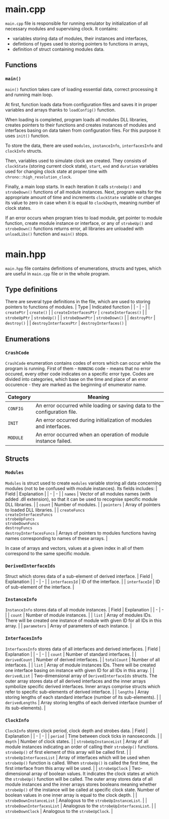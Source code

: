 # main.cpp

`main.cpp` file is responsible for running emulator by initialization of all necessary modules and supervising clock. It contains:
- variables storing data of modules, their instances and interfaces,
- defintions of types used to storing pointers to functions in arrays,
- definition of struct containing modules data.


## Functions

### `main()`
`main()` function takes care of loading essential data, correct processing it and running main loop.

At first, function loads data from configuration files and saves it in proper variables and arrays thanks to `loadConfig()` function.

When loading is completed, program loads all modules DLL libraries, creates pointers to their functions and creates instances of modules and interfaces basing on data taken from configuration files. For this purpose it uses `init()` function.

To store the data, there are used `modules`, `instanceInfo`, `interfacesInfo` and `clockInfo` structs.

Then, variables used to simulate clock are created. They consists of `clockState` (storing current clock state), `start`, `end` and `duration` variables used for changing clock state at proper time with `chrono::high_resolution_clock`.

Finally, a main loop starts. In each iteration it calls `strobeUp()` and `strobeDown()` functions of all module instances. Next, program waits for the appropriate amount of time and increments `clockState` variable or changes its value to zero in case when it is equal to `clockDepth`, meaning number of clock states.

If an error occurs when program tries to load module, get pointer to module function, create module instance or interface, or any of `strobeUp()` and `strobeDown()` functions returns error, all libraries are unloaded with `unloadLibs()` function and `main()` stops.



# main.hpp

`main.hpp` file contains definitions of enumerations, structs and types, which are useful in `main.cpp` file or in the whole program.


## Type definitions

There are several type definitions in the file, which are used to storing pointers to functions of modules.
| Type | Indicated function |
| - | - |
| `createPtr` | `create()` |
| `createInterfacesPtr` | `createInterfaces()` |
| `strobeUpPtr` | `strobeUp()` |
| `strobeDownPtr` | `strobeDown()` |
| `destroyPtr` | `destroy()` |
| `destroyInterfacesPtr` | `destroyInterfaces()` |


## Enumerations

### `CrashCode`

`CrashCode` enumeration contains codes of errors which can occur while the program is running. First of them - `RUNNING` code - means that no error occured, every other code indicates on a specific error type. Codes are divided into categories, which base on the time and place of an error occurence - they are marked as the beginning of enumerator name.

| Category | Meaning |
| - | - |
| `CONFIG` | An error occurred while loading or saving data to the configuration file. |
| `INIT` | An error occurred during initialization of modules and interfaces. |
| `MODULE` | An error occurred when an operation of module instance failed. |


## Structs

### `Modules`
`Modules` is struct used to create `modules` variable storing all data concerning modules (not to be confused with module instances). Its fields includes:
| Field | Explanation |
| - | - |
| `names` | Vector of all modules names (with added .dll extension), so that it can be used to recognise specific module DLL libraries. |
| `count` | Number of modules. |
| `pointers` | Array of pointers to loaded DLL libraries. |
| `createFuncs`</br>`createInterfacesFuncs`</br>`strobeUpFuncs`</br>`strobeDownFuncs`</br>`destroyFuncs`</br>`destroyInterfacesFuncs` | Arrays of pointers to modules functions having names corresponding to names of these arrays. |

In case of arrays and vectors, values at a given index in all of them correspond to the same specific module.

### `DerivedInterfaceIds`
Struct which stores data of a sub-element of derived interface.
| Field | Explanation |
| - | - |
| `interfacesId` | ID of the interface. |
| `interfaceId` | ID of sub-element of the interface. |

### `InstanceInfo`
`InstanceInfo` stores data of all module instances.
| Field | Explanation |
| - | - |
| `count` | Number of module instances. |
| `list` | Array of modules IDs. There will be created one instance of module with given ID for all IDs in this array. |
| `parameters` | Array of parameters of each instance. |

### `InterfacesInfo`
`InterfacesInfo` stores data of all interfaces and derived interfaces.
| Field | Explanation |
| - | - |
| `count` | Number of standard interfaces. |
| `derivedCount` | Number of derived interfaces. |
| `totalCount` | Number of all interfaces. |
| `list` | Array of module instances IDs. There will be created one interface basing on instance with given ID for all IDs in this array. |
| `derivedList` | Two-dimensional array of `DerivedInterfaceIds` structs. The outer array stores data of all derived interfaces and the inner arrays symbolize specific derived interfaces. Inner arrays comprise structs which refer to specific sub-elements of derived interface. |
| `lengths` | Array storing lengths of each standard interface (number of its sub-elements). |
| `derivedLengths` | Array storing lengths of each derived interface (number of its sub-elements). |

### `ClockInfo`
`ClockInfo` stores clock period, clock depth and strobes data.
| Field | Explanation |
| - | - |
| `period` | Time between clock ticks in nanoseconds. |
| `depth` | Number of clock states. |
| `strobeUpInstanceList` | Array of all module instances indicating an order of calling their `strobeUp()` functions. `strobeUp()` of first element of this array will be called first. |
| `strobeUpInterfacesList` | Array of interfaces which will be used when `strobeUp()` function is called. When `strobeUp()` is called the first time, the first interface from this array will be used. |
| `strobeUpClock` | Two-dimensional array of boolean values. It indicates the clock states at which the `strobeUp()` function will be called. The outer array stores data of all module instances and the inner arrays stores booleans meaning whether `strobeUp()` of the instance will be called at specific clock state. Number of boolean values in one inner array is equal to the clock depth. |
| `strobeDownInstanceList` | Analogous to the `strobeUpInstanceList`. |
| `strobeDownInterfacesList` | Analogous to the `strobeUpInterfacesList`. |
| `strobeDownClock` | Analogous to the `strobeUpClock`. |